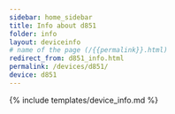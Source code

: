 ```yaml
---
sidebar: home_sidebar
title: Info about d851
folder: info
layout: deviceinfo
# name of the page (/{{permalink}}.html)
redirect_from: d851_info.html
permalink: /devices/d851/
device: d851
---
```

{% include templates/device_info.md %}
